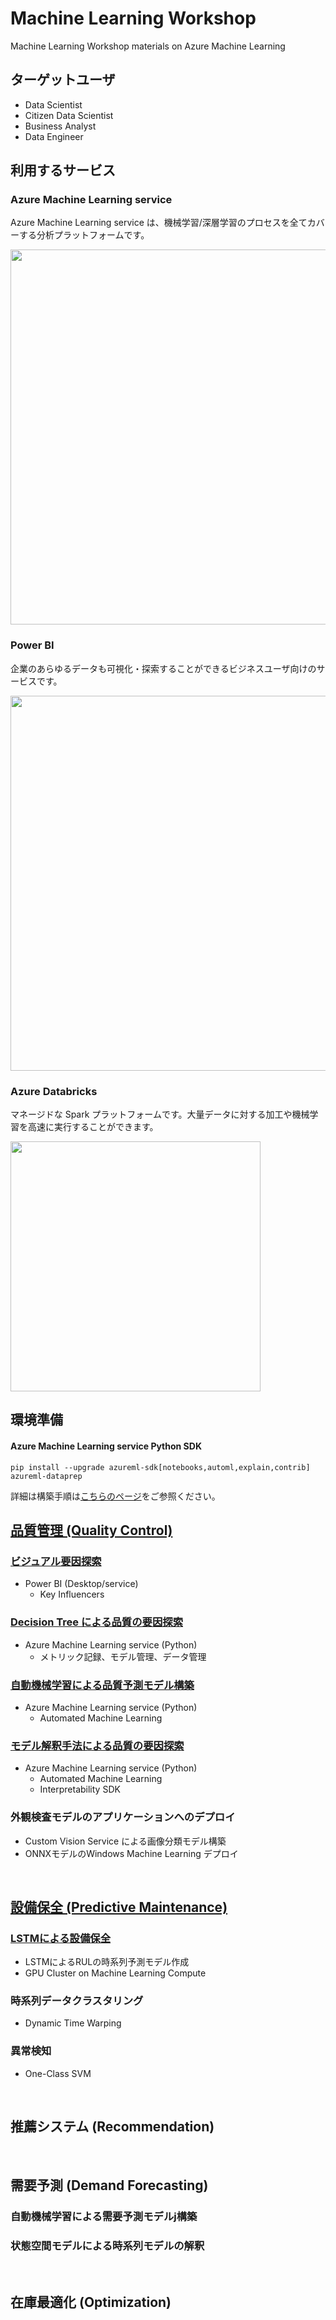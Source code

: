 # Machine Learning Workshop

Machine Learning Workshop materials on Azure Machine Learning

## ターゲットユーザ
- Data Scientist
- Citizen Data Scientist
- Business Analyst
- Data Engineer


## 利用するサービス
### Azure Machine Learning service 
Azure Machine Learning service は、機械学習/深層学習のプロセスを全てカバーする分析プラットフォームです。

<img src="https://docs.microsoft.com/en-us/azure/machine-learning/service/media/concept-azure-machine-learning-architecture/workflow.png" width = "600">   

### Power BI
企業のあらゆるデータも可視化・探索することができるビジネスユーザ向けのサービスです。

<img src="https://powerbicdn.azureedge.net/cvt-fb1e2b82bc75f091b9556cde890c10a6ccc1090e0ce83484c26d20dacbcf8e52/pictures/pages/desktop/provide_800_450.gif?636996593618659388" width="600">

### Azure Databricks
マネージドな Spark プラットフォームです。大量データに対する加工や機械学習を高速に実行することができます。

<img src="https://docs.microsoft.com/ja-jp/azure/azure-databricks/media/what-is-azure-databricks/azure-databricks-overview.png" width="400">


<br/>    
  


## 環境準備
#### Azure Machine Learning service Python SDK

```
pip install --upgrade azureml-sdk[notebooks,automl,explain,contrib] azureml-dataprep
```

詳細は構築手順は[こちらのページ](./Setup-AMLservice.md)をご参照ください。

## [品質管理 (Quality Control)](./Quality-Control) ##

### [ビジュアル要因探索](./Quality-Control/KeyInfluencers)
- Power BI (Desktop/service)
    - Key Influencers
 
### [**Decision Tree による品質の要因探索**](./Quality-Control/Statistics-approach)
- Azure Machine Learning service (Python)
    - メトリック記録、モデル管理、データ管理

### [**自動機械学習による品質予測モデル構築**](./Quality-Control/Quality-Prediction)
- Azure Machine Learning service (Python)
    - Automated Machine Learning

### [**モデル解釈手法による品質の要因探索**](./Quality-Control/Root-Cause-Analysis-Explainability)
- Azure Machine Learning service (Python)
    - Automated Machine Learning
    - Interpretability SDK


### 外観検査モデルのアプリケーションへのデプロイ
- Custom Vision Service による画像分類モデル構築
- ONNXモデルのWindows Machine Learning デプロイ

<br/>

## [設備保全 (Predictive Maintenance)](./Predictive-Maintenance) ##
### [**LSTMによる設備保全**](./Predictive-Maintenance/Predict-RUL-lstm-remote)
- LSTMによるRULの時系列予測モデル作成
- GPU Cluster on Machine Learning Compute 

### 時系列データクラスタリング
- Dynamic Time Warping

### 異常検知
- One-Class SVM

<br/>

## 推薦システム (Recommendation) ##


<br/>

## 需要予測 (Demand Forecasting) ##
### 自動機械学習による需要予測モデルj構築
### 状態空間モデルによる時系列モデルの解釈

<br/>  

## 在庫最適化 (Optimization) ##
<br/>

